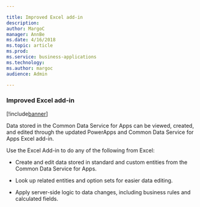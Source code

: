 ```yaml
---

title: Improved Excel add-in
description: 
author: MargoC
manager: AnnBe
ms.date: 4/16/2018
ms.topic: article
ms.prod: 
ms.service: business-applications
ms.technology: 
ms.author: margoc
audience: Admin

---
```

### Improved Excel add-in 

[!include[banner](../../includes/banner.md)]




Data stored in the Common Data Service for Apps can be viewed, created, and
edited through the updated PowerApps and Common Data Service for Apps Excel
add-in.

Use the Excel Add-in to do any of the following from Excel:

-   Create and edit data stored in standard and custom entities from the Common
    Data Service for Apps.

-   Look up related entities and option sets for easier data editing.

-   Apply server-side logic to data changes, including business rules and
    calculated fields.
